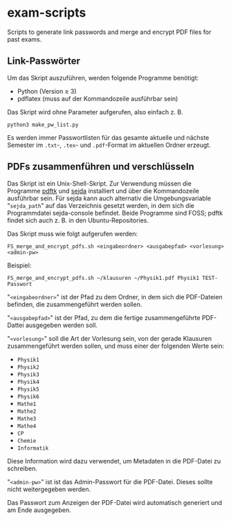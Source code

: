 # exam-scripts
Scripts to generate link passwords and merge and encrypt PDF files for past exams.

## Link-Passwörter
Um das Skript auszuführen, werden folgende Programme benötigt:
- Python (Version ≥ 3)
- pdflatex (muss auf der Kommandozeile ausführbar sein)

Das Skript wird ohne Parameter aufgerufen, also einfach z. B.

    python3 make_pw_list.py

Es werden immer Passwortlisten für das gesamte aktuelle und nächste Semester
im `.txt`-, `.tex`- und `.pdf`-Format im aktuellen Ordner erzeugt.

## PDFs zusammenführen und verschlüsseln
Das Skript ist ein Unix-Shell-Skript. Zur Verwendung müssen die Programme
[pdftk](https://www.pdflabs.com/tools/pdftk-server) und [sejda](http://www.sejda.org)
installiert und über die Kommandozeile ausführbar sein. Für sejda kann auch
alternativ die Umgebungsvariable "`sejda_path`" auf das Verzeichnis gesetzt
werden, in dem sich die Programmdatei sejda-console befindet. Beide Programme
sind FOSS; pdftk findet sich auch z. B. in den Ubuntu-Repositories.

Das Skript muss wie folgt aufgerufen werden:

    FS_merge_and_encrypt_pdfs.sh <eingabeordner> <ausgabepfad> <vorlesung> <admin-pw>
Beispiel:

    FS_merge_and_encrypt_pdfs.sh ~/klausuren ~/Physik1.pdf Physik1 TEST-Passwort

"`<eingabeordner>`" ist der Pfad zu dem Ordner, in dem sich die PDF-Dateien
befinden, die zusammengeführt werden sollen.

"`<ausgabepfad>`" ist der Pfad, zu dem die fertige zusammengeführte PDF-Dattei
ausgegeben werden soll.

"`<vorlesung>`" soll die Art der Vorlesung sein, von der gerade Klausuren
zusammengeführt werden sollen, und muss einer der folgenden Werte sein:
- `Physik1`
- `Physik2`
- `Physik3`
- `Physik4`
- `Physik5`
- `Physik6`
- `Mathe1`
- `Mathe2`
- `Mathe3`
- `Mathe4`
- `CP`
- `Chemie`
- `Informatik`

Diese Information wird dazu verwendet, um Metadaten in die PDF-Datei zu schreiben.

"`<admin-pw>`" ist ist das Admin-Passwort für die PDF-Datei. Dieses sollte nicht weitergegeben werden.

Das Passwort zum Anzeigen der PDF-Datei wird automatisch generiert und am Ende
ausgegeben.

